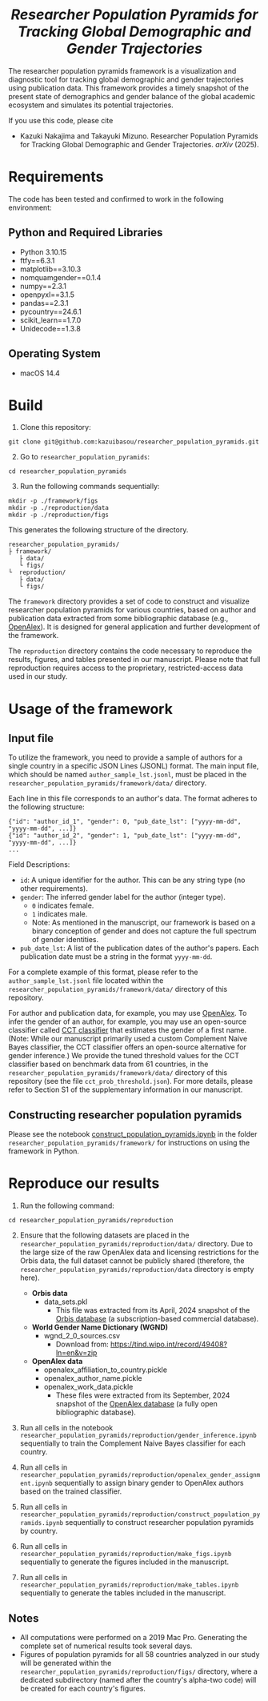 <h1 align="center">
<i>Researcher Population Pyramids for Tracking Global Demographic and Gender Trajectories</i>
</h1>

<!-- <p align="center">
<a href="https://github.com/kazuibasou/hyper-dk-series/blob/main/LICENSE" target="_blank">
<img alt="License: MIT" src="https://img.shields.io/github/license/kazuibasou/hyperneo">
</a>

<a href="https://arxiv.org/abs/2106.12162" target="_blank">
<img alt="ARXIV: 2106.12162" src="https://img.shields.io/badge/arXiv-2106.12162-red.svg">
</a>

</p> -->

The researcher population pyramids framework is a visualization and diagnostic tool for tracking global demographic and gender trajectories using publication data. 
This framework provides a timely snapshot of the present state of demographics and gender balance of the global academic ecosystem and simulates its potential trajectories.

If you use this code, please cite

- Kazuki Nakajima and Takayuki Mizuno. Researcher Population Pyramids for Tracking Global Demographic and Gender Trajectories. *arXiv* (2025).


# Requirements

The code has been tested and confirmed to work in the following environment:

## Python and Required Libraries

- Python 3.10.15
- ftfy==6.3.1
- matplotlib==3.10.3
- nomquamgender==0.1.4
- numpy==2.3.1
- openpyxl==3.1.5
- pandas==2.3.1
- pycountry==24.6.1
- scikit_learn==1.7.0
- Unidecode==1.3.8

## Operating System

- macOS 14.4


# Build

1. Clone this repository:
```
git clone git@github.com:kazuibasou/researcher_population_pyramids.git
```

2. Go to `researcher_population_pyramids`:
```
cd researcher_population_pyramids
```

3. Run the following commands sequentially:
```
mkdir -p ./framework/figs
mkdir -p ./reproduction/data
mkdir -p ./reproduction/figs
```

This generates the following structure of the directory.

    researcher_population_pyramids/
    ├ framework/
       ├ data/
       └ figs/
    └  reproduction/
       ├ data/
       └ figs/

The `framework` directory provides a set of code to construct and visualize researcher population pyramids for various countries, based on author and publication data extracted from some bibliographic database (e.g., [OpenAlex](https://openalex.org/)). 
It is designed for general application and further development of the framework.

The `reproduction` directory contains the code necessary to reproduce the results, figures, and tables presented in our manuscript. 
Please note that full reproduction requires access to the proprietary, restricted-access data used in our study.


# Usage of the framework

## Input file

To utilize the framework, you need to provide a sample of authors for a single country in a specific JSON Lines (JSONL) format. 
The main input file, which should be named `author_sample_lst.jsonl`, must be placed in the `researcher_population_pyramids/framework/data/` directory.

Each line in this file corresponds to an author's data. 
The format adheres to the following structure:

```jsonl
{"id": "author_id_1", "gender": 0, "pub_date_lst": ["yyyy-mm-dd", "yyyy-mm-dd", ...]}
{"id": "author_id_2", "gender": 1, "pub_date_lst": ["yyyy-mm-dd", "yyyy-mm-dd", ...]}
...
```

Field Descriptions:

- ``id``: A unique identifier for the author. This can be any string type (no other requirements).
- ``gender``: The inferred gender label for the author (integer type).
    - ``0`` indicates female.
    - ``1`` indicates male.
    - Note: As mentioned in the manuscript, our framework is based on a binary conception of gender and does not capture the full spectrum of gender identities.
- ``pub_date_lst``: A list of the publication dates of the author's papers. Each publication date must be a string in the format ``yyyy-mm-dd``.

For a complete example of this format, please refer to the ``author_sample_lst.jsonl`` file located within the ``researcher_population_pyramids/framework/data/`` directory of this repository.

For author and publication data, for example, you may use [OpenAlex](https://openalex.org/). 
To infer the gender of an author, for example, you may use an open-source classifier called [CCT classifier](https://github.com/ianvanbuskirk/nomquamgender) that estimates the gender of a first name. 
(Note: While our manuscript primarily used a custom Complement Naive Bayes classifier, the CCT classifier offers an open-source alternative for gender inference.) 
We provide the tuned threshold values for the CCT classifier based on benchmark data from 61 countries, in the `researcher_population_pyramids/framework/data/` directory of this repository (see the file `cct_prob_threshold.json`). 
For more details, please refer to Section S1 of the supplementary information in our manuscript.

## Constructing researcher population pyramids

Please see the notebook [construct_population_pyramids.ipynb](https://github.com/kazuibasou/researcher_population_pyramids/blob/main/framework/construct_population_pyramids.ipynb) in the folder ``researcher_population_pyramids/framework/`` for instructions on using the framework in Python.

# Reproduce our results

1. Run the following command:
```
cd researcher_population_pyramids/reproduction
```

2. Ensure that the following datasets are placed in the `researcher_population_pyramids/reproduction/data/` directory. Due to the large size of the raw OpenAlex data and licensing restrictions for the Orbis data, the full dataset cannot be publicly shared (therefore, the `researcher_population_pyramids/reproduction/data` directory is empty here).
    - **Orbis data**
        - data_sets.pkl
            - This file was extracted from its April, 2024 snapshot of the [Orbis database](https://www.moodys.com/web/en/us/capabilities/company-reference-data/orbis.html) (a subscription-based commercial database). 
    - **World Gender Name Dictionary (WGND)**
        - wgnd_2_0_sources.csv
            - Download from: https://tind.wipo.int/record/49408?ln=en&v=zip
    - **OpenAlex data**
        - openalex_affiliation_to_country.pickle
        - openalex_author_name.pickle
        - openalex_work_data.pickle
            - These files were extracted from its September, 2024 snapshot of the [OpenAlex database](https://openalex.org/) (a fully open bibliographic database).

3. Run all cells in the notebook `researcher_population_pyramids/reproduction/gender_inference.ipynb` sequentially to train the Complement Naive Bayes classifier for each country.

4. Run all cells in `researcher_population_pyramids/reproduction/openalex_gender_assignment.ipynb` sequentially to assign binary gender to OpenAlex authors based on the trained classifier.

5. Run all cells in `researcher_population_pyramids/reproduction/construct_population_pyramids.ipynb` sequentially to construct researcher population pyramids by country.

6. Run all cells in `researcher_population_pyramids/reproduction/make_figs.ipynb` sequentially to generate the figures included in the manuscript.

7. Run all cells in `researcher_population_pyramids/reproduction/make_tables.ipynb` sequentially to generate the tables included in the manuscript.

## Notes
- All computations were performed on a 2019 Mac Pro. Generating the complete set of numerical results took several days.
- Figures of population pyramids for all 58 countries analyzed in our study will be generated within the `researcher_population_pyramids/reproduction/figs/` directory, where a dedicated subdirectory (named after the country's alpha-two code) will be created for each country's figures.
